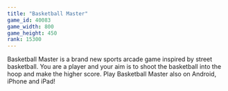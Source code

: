 ```yaml
---
title: "Basketball Master"
game_id: 40083
game_width: 800
game_height: 450
rank: 15300
---
```

Basketball Master is a brand new sports arcade game inspired by street basketball. You are a player and your aim is to shoot the basketball into the hoop and make the higher score. Play Basketball Master also on Android, iPhone and iPad!